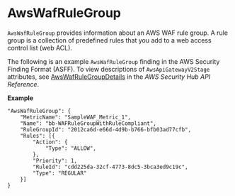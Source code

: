 # AwsWafRuleGroup<a name="asff-resourcedetails-awswafrulegroup"></a>

`AwsWafRuleGroup` provides information about an AWS WAF rule group\. A rule group is a collection of predefined rules that you add to a web access control list \(web ACL\)\.

The following is an example `AwsWafRuleGroup` finding in the AWS Security Finding Format \(ASFF\)\. To view descriptions of `AwsApiGatewayV2Stage` attributes, see [AwsWafRuleGroupDetails](https://docs.aws.amazon.com/securityhub/1.0/APIReference/API_AwsWafRuleGroupDetails.html) in the *AWS Security Hub API Reference*\.

**Example**

```
"AwsWafRuleGroup": {
    "MetricName": "SampleWAF_Metric_1",
    "Name": "bb-WAFRuleGroupWithRuleCompliant",
    "RuleGroupId": "2012ca6d-e66d-4d9b-b766-bfb03ad77cfb",
    "Rules": [{
        "Action": {
            "Type": "ALLOW",
        },
        "Priority": 1,
        "RuleId": "cdd225da-32cf-4773-8dc5-3bca3ed9c19c",
        "Type": "REGULAR"
    }]
}
```
